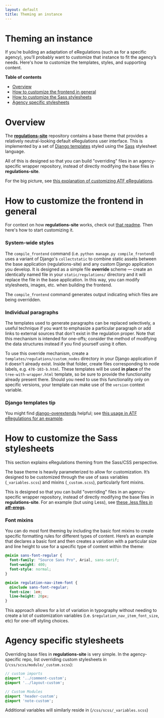 ```yaml
---
layout: default
title: Theming an instance
---
```


# Theming an instance

If you’re building an adaptation of eRegulations (such as for a specific agency), you’ll probably want to customize that instance to fit the agency’s needs. Here's how to customize the templates, styles, and supporting content.

**Table of contents**

* [Overview](#overview)
* [How to customize the frontend in general](#how-to-customize-the-frontend-in-general)
* [How to customize the Sass stylesheets](#how-to-customize-the-sass-stylesheets)
* [Agency specific stylesheets](#agency-specific-stylesheets)

# Overview

The [**regulations-site**](https://github.com/eregs/regulations-site) repository contains a base theme that provides a relatively neutral-looking default eRegulations user interface. This is implemented by a set of [Django templates](https://docs.djangoproject.com/en/1.9/topics/templates/#the-django-template-language) styled using the [Sass](http://sass-lang.com/) stylesheet language.

All of this is designed so that you can build "overriding" files in an agency-specific wrapper repository, instead of directly modifying the base files in **regulations-site**.

For the big picture, see [this explanation of customizing ATF eRegulations](https://atf-eregs.readthedocs.org/en/latest/customization.html).

# How to customize the frontend in general

For context on how **regulations-site** works, check out [that readme](https://github.com/eregs/regulations-site). Then here's how to start customizing it.

### System-wide styles

The `compile_frontend` command (i.e. `python manage.py compile_frontend`)
uses a variant of Django's `collectstatic` to combine static assets between
the base application (regulations-site) and any custom Django application you
develop. It is designed as a simple file **override** scheme — create an
identically named file in your `static/regulations/` directory and it will
replace the file in the base application. In this way, you can modify
stylesheets, images, etc. when building the frontend.

The `compile_frontend` command generates output indicating which files are
being overridden.

### Individual paragraphs

The templates used to generate paragraphs can be replaced selectively, a
useful technique if you want to emphasize a particular paragraph or add links
to external sources that don't exist in the regulation proper. Note that this
mechanism is intended for one-offs; consider the method of modifying the data
structures instead if you find yourself using it often.

To use this override mechanism, create a `templates/regulations/custom_nodes`
directory in your Django application if it doesn't already exist. Inside that
folder, create files corresponding to node labels, e.g. `478-103-b.html`.
These templates will be used **in place** of the `tree-with-wrapper.html`
template, so be sure to provide the functionality already present there.
Should you need to use this functionality only on specific versions, your
template can make use of the `version` context variable.

### Django templates tip

You might find [django-overextends](https://github.com/stephenmcd/django-overextends) helpful; see [this usage in ATF eRegulations for an example](https://github.com/18F/atf-eregs/blob/master/atf_eregs/templates/regulations/generic_landing.html#L1).

# How to customize the Sass stylesheets

This section explains eRegulations theming from the Sass/CSS perspective.

The base theme is heavily parameterized to allow for customization. It’s designed to be customized through the use of sass variables (`_variables.scss`) and mixins (`_custom.scss`), particularly font mixins.

This is designed so that you can build "overriding" files in an agency-specific wrapper repository, instead of directly modifying the base files in **regulations-site**. For an example (but using Less), see [these .less files in **atf-eregs**](https://github.com/18F/atf-eregs/tree/master/atf_eregs/static/regulations/css/less).

### Font mixins

You can do most font theming by including the basic font mixins to create specific formatting rules for different types of content. Here’s an example that declares a basic font and then creates a variation with a particular size and line height to use for a specific type of content within the theme:

``` scss
@mixin sans-font-regular {
  font-family: "Source Sans Pro", Arial, sans-serif;
  font-weight: 400;
  font-style: normal;
}

@mixin regulation-nav-item-font {
  @include sans-font-regular;
  font-size: 1em;
  line-height: 20px;
}
```

This approach allows for a lot of variation in typography without needing to create a lot of customization variables (i.e. `$regulation_nav_item_font_size`, etc) for one-off styling choices.

# Agency specific stylesheets

Overriding base files in **regulations-site** is very simple. In the agency-specific repo, list overriding custom stylesheets in (`/css/scss/module/_custom.scss`):

``` sass
// custom imports
@import '../comment-custom';
@import '../layout-custom';

// Custom Modules
@import 'header-custom';
@import 'note-custom';
```

Additional variables will similarly reside in (`/css/scss/_variables.scss`)
